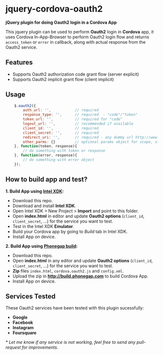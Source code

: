 jquery-cordova-oauth2
=====================

__jQuery plugin for doing Oauth2 login in a Cordova App__

This jquery plugin can be used to perform __Oauth2__ login in __Cordova__ app, it uses Cordova In-App-Browser to perform Oauth2 login flow and returns `access_token` or `error` in callback, along with actual response from the Oauth2 service.

Features
-
- Supports Oauth2 authorization code grant flow (server explicit)
- Supports Oauth2 implicit grant flow (client implicit)

Usage
-

```javascript
    $.oauth2({
        auth_url: '',           // required
        response_type: '',      // required  - "code"/"token"
        token_url: '',          // required for "code"
        logout_url: '',         // recommended if available
        client_id: '',          // required
        client_secret: '',      // required
        redirect_uri: '',       // required - any dummy url http://www.yourcompany.com
        other_parms: {}         // optional params object for scope, state, ...
    }, function(token, response){
        // do something with token or response
    }, function(error, response){
        // do something with error object
    }); 
```

How to build app and test?
-
__1. Build App using [Intel XDK](http://xdk.intel.com):__
- Download this repo.
- Download and install __Intel XDK__.
- Open Intel XDK > New Project > __Import__ and point to this folder.
- Open __index.html__ in editor and update __Oauth2 options__ (`client_id`, `client_secret`, ...) for the service you want to test.
- Test in the Intel XDK __Emulator__.
- Build your Cordova app by going to _Build_ tab in Intel XDK.
- Install App on device.

__2. Build App using [Phonegap build](http://build.phonegap.com):__
- Download this repo.
- Open __index.html__ in any editor and update __Oauth2 options__ (`client_id`, `client_secret`, ...) for the service you want to test.
- __Zip__ files `index.html`, `cordova.oauth2.js` and `config.xml`.
- Upload the zip in __http://build.phonegap.com__ to build Cordova App.
- Install App on device.
 

Services Tested
-
These Oauth2 services have been tested with this plugin sucessfully:
- __Google__ 
- __Facebook__ 
- __Instagram__ 
- __Foursquare__ 

_* Let me know if any service is not working, feel free to send any pull-request for improvements._
